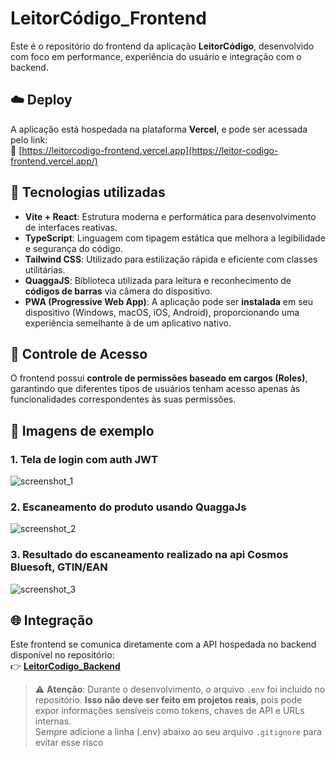 # LeitorCódigo_Frontend

Este é o repositório do frontend da aplicação **LeitorCódigo**, desenvolvido com foco em performance, experiência do usuário e integração com o backend.

## ☁️ Deploy

A aplicação está hospedada na plataforma **Vercel**, e pode ser acessada pelo link:  
🔗 [https://leitorcodigo-frontend.vercel.app](https://leitor-codigo-frontend.vercel.app/)

## 🚀 Tecnologias utilizadas

- **Vite + React**: Estrutura moderna e performática para desenvolvimento de interfaces reativas.
- **TypeScript**: Linguagem com tipagem estática que melhora a legibilidade e segurança do código.
- **Tailwind CSS**: Utilizado para estilização rápida e eficiente com classes utilitárias.
- **QuaggaJS**: Biblioteca utilizada para leitura e reconhecimento de **códigos de barras** via câmera do dispositivo.
- **PWA (Progressive Web App)**: A aplicação pode ser **instalada** em seu dispositivo (Windows, macOS, iOS, Android), proporcionando uma experiência semelhante à de um aplicativo nativo.

## 🔐 Controle de Acesso

O frontend possui **controle de permissões baseado em cargos (Roles)**, garantindo que diferentes tipos de usuários tenham acesso apenas às funcionalidades correspondentes às suas permissões.

## 📸 Imagens de exemplo

### 1. Tela de login com auth JWT
![screenshot_1](src/assets/imgs/screenshot_1.jpg)

### 2. Escaneamento do produto usando QuaggaJs
![screenshot_2](src/assets/imgs/screenshot_2.jpg)

### 3. Resultado do escaneamento realizado na api Cosmos Bluesoft, GTIN/EAN
![screenshot_3](src/assets/imgs/screenshot_3.jpg)


## 🌐 Integração

Este frontend se comunica diretamente com a API hospedada no backend disponível no repositório:  
👉 [**LeitorCodigo_Backend**](https://github.com/GustaM0/LeitorCodigo_Backend)

> ⚠️ **Atenção**: Durante o desenvolvimento, o arquivo `.env` foi incluído no repositório. **Isso não deve ser feito em projetos reais**, pois pode expor informações sensíveis como tokens, chaves de API e URLs internas.  
> Sempre adicione a linha (.env) abaixo ao seu arquivo `.gitignore` para evitar esse risco